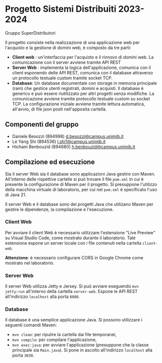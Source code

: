 # Progetto Sistemi Distribuiti 2023-2024
Gruppo SuperDistributori

Il progetto consiste nella realizzazione di una applicazione web per l'acquisto e la gestione di domini web, è composto da tre parti:
- **Client web** : un'interfaccia per l'acquisto e il rinnovo di domini web. La comunicazione con il server avviene tramite API REST
- **Server Web** : implementa la logica dell'applicazione, comunica con il client esponendo delle API REST, comunica con il database attraverso un protocollo testuale custom tramite socket TCP.
- **Database**: Un database documentale con storage in memoria principale (ram) che gestice utenti registrati, domini e acquisti. Il database è generico e può essere riutilizzato per altri progetti senza modifiche. La comunicazione avviene tramite protocollo testuale custom su socket TCP. La configurazione iniziale avviene tramite lettura automatica, all'avvio, di file json posti nell'apposita cartella.

## Componenti del gruppo

* Daniele Besozzi (894998) <d.besozzi@campus.unimib.it>
* Le Yang Shi (894536) <l.shi1@campus.unimib.it> 
* Hicham Benbouzid (894680) <h.benbouzid@campus.unimib.it>

## Compilazione ed esecuzione

Sia il server Web sia il database sono applicazioni Java gestire con Maven. All'interno delle rispettive cartelle si può trovare il file `pom.xml` in cui è presente la configurazione di Maven per il progetto. Si presuppone l'utilizzo della macchina virtuale di laboratorio, per cui nel `pom.xml` è specificato l'uso di Java 21.

Il server Web e il database sono dei progetti Java che utilizano Maven per gestire le dipendenze, la compilazione e l'esecuzione.

### Client Web

Per avviare il client Web è necessario utilizzare l'estensione "Live Preview" su Visual Studio Code, come mostrato durante il laboratorio. Tale estensione espone un server locale con i file contenuti nella cartella `client-web`.

**Attenzione**: è necessario configurare CORS in Google Chrome come mostrato nel laboratorio.

### Server Web

Il server Web utilizza Jetty e Jersey. Si può avviare eseguendo `mvn jetty:run` all'interno della cartella `server-web`. Espone le API REST all'indirizzo `localhost` alla porta `8080`.

### Database

Il database è una semplice applicazione Java. Si possono utilizzare i seguenti comandi Maven:

* `mvn clean`: per ripulire la cartella dai file temporanei,
* `mvn compile`: per compilare l'applicazione,
* `mvn exec:java`: per avviare l'applicazione (presuppone che la classe principale sia `Main.java`). Si pone in ascolto all'indirizzo `localhost` alla porta `3030`.
